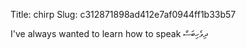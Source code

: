 Title: chirp
Slug: c312871898ad412e7af0944ff1b33b57

I've always wanted to learn how to speak ދިވެހިބަސް
